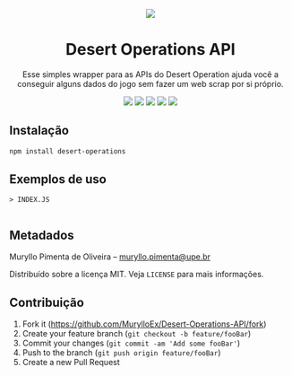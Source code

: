 <p align="center"><img src="https://badgen.net/npm/v/desert-operations"/></p>
<h1 align="center">Desert Operations API</h1>
<p align="center">Esse simples wrapper para as APIs do Desert Operation ajuda você a conseguir alguns dados do jogo sem fazer um web scrap por si próprio.</p>

<p align="center">
    <img src="https://badgen.net/npm/v/desert-operations"/> 
    <img src="https://badgen.net/npm/dt/desert-operations"/>
    <img src="https://badgen.net/npm/license/desert-operations"/>
    <img src="https://badgen.net/npm/types/desert-operations"/>
    <img src="https://badgen.net/badge/author/MurylloEx/red?icon=label"/>
</p>

## Instalação

```sh
npm install desert-operations
```

## Exemplos de uso

```> INDEX.JS```
```
```

## Metadados

Muryllo Pimenta de Oliveira – muryllo.pimenta@upe.br

Distribuído sobre a licença MIT. Veja ``LICENSE`` para mais informações.

## Contribuição

1. Fork it (<https://github.com/MurylloEx/Desert-Operations-API/fork>)
2. Create your feature branch (`git checkout -b feature/fooBar`)
3. Commit your changes (`git commit -am 'Add some fooBar'`)
4. Push to the branch (`git push origin feature/fooBar`)
5. Create a new Pull Request

